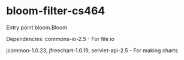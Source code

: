 # bloom-filter-cs464
Entry point bloom.Bloom

Dependencies:
commons-io-2.5 - For file io

jcommon-1.0.23,
jfreechart-1.0.19,
servlet-api-2.5 - For making charts
